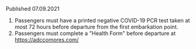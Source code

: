 Published 07.09.2021 
1. Passengers must have a printed negative COVID-19 PCR test taken at most 72 hours before departure from the first embarkation point.
2. Passengers must complete a "Health Form" before departure at <a href="https://adccomores.com/">https://adccomores.com/</a> 

